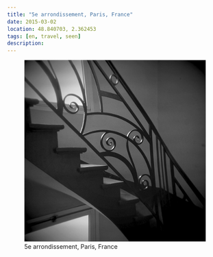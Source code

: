 ```yaml
---
title: "5e arrondissement, Paris, France"
date: 2015-03-02
location: 48.840703, 2.362453
tags: [en, travel, seen]
description: 
---
```


<figure>
  <img src="/assets/img/2015-03-02-5e-arrondissement-paris-france.jpeg" alt="5e arrondissement, Paris, France">
  <figcaption>5e arrondissement, Paris, France</figcaption>
</figure>
